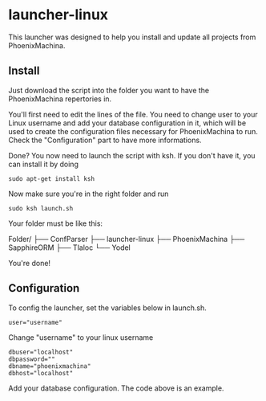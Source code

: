 # launcher-linux
This launcher was designed to help you install and update all projects from PhoenixMachina.

## Install
Just download the script into the folder you want to have the PhoenixMachina repertories in.

You'll first need to edit the lines of the file. You need to change user to your Linux username and add your database configuration in it, which will be used to create the configuration files necessary for PhoenixMachina to run. Check the "Configuration" part to have more informations.

Done? You now need to launch the script with ksh. If you don't have it, you can install it by doing

```
sudo apt-get install ksh
```

Now make sure you're in the right folder and run
```
sudo ksh launch.sh
```
Your folder must be like this:

Folder/
├── ConfParser
├── launcher-linux
├── PhoenixMachina
├── SapphireORM
├── Tlaloc
└── Yodel

You're done!

## Configuration
To config the launcher, set the variables below in launch.sh.

```
user="username"
```
Change "username" to your linux username

```
dbuser="localhost"
dbpassword=""
dbname="phoenixmachina"
dbhost="localhost"
```
Add your database configuration. The code above is an example.
